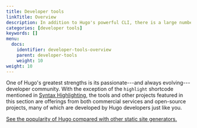 ```yaml
---
title: Developer tools
linkTitle: Overview
description: In addition to Hugo's powerful CLI, there is a large number of community-developed tool chains for Hugo developers.
categories: [developer tools]
keywords: []
menu:
  docs:
    identifier: developer-tools-overview
    parent: developer-tools
    weight: 10
weight: 10
---
```


One of Hugo's greatest strengths is its passionate---and always evolving---developer community. With the exception of the `highlight` shortcode mentioned in [Syntax Highlighting][syntax], the tools and other projects featured in this section are offerings from both commercial services and open-source projects, many of which are developed by Hugo developers just like you.

[See the popularity of Hugo compared with other static site generators.][staticgen]

[staticgen]: https://staticgen.com
[syntax]: /content-management/syntax-highlighting/
